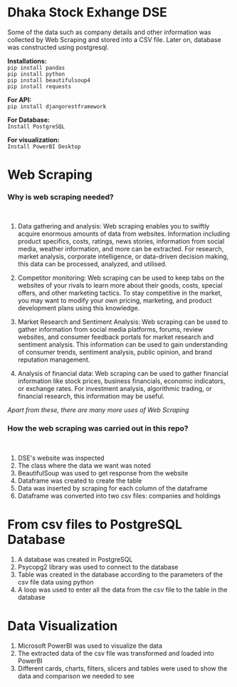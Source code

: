 # Dhaka Stock Exhange DSE
Some of the data such as company details and other information was collected by Web Scraping and stored into a CSV file. Later on, database was constructed using postgresql.

<strong>Installations:</strong> <br>
```pip install pandas``` <br>
```pip install python``` <br>
```pip install beautifulsoup4```<br>
```pip install requests```<br>

<strong>For API:</strong> <br>
```pip install djangorestframework```

<strong>For Database: </strong><br>
```Install PostgreSQL```

<strong>For visualization:</strong><br>
```Install PowerBI Desktop```

<h1>Web Scraping</h1>
<h3> Why is web scraping needed? </h3><br>

1. Data gathering and analysis: Web scraping enables you to swiftly acquire enormous amounts of data from websites. Information including product specifics, costs, ratings, news stories, information from social media, weather information, and more can be extracted. For research, market analysis, corporate intelligence, or data-driven decision making, this data can be processed, analyzed, and utilised.<br>

2. Competitor monitoring: Web scraping can be used to keep tabs on the websites of your rivals to learn more about their goods, costs, special offers, and other marketing tactics. To stay competitive in the market, you may want to modify your own pricing, marketing, and product development plans using this knowledge. <br>

3. Market Research and Sentiment Analysis: Web scraping can be used to gather information from social media platforms, forums, review websites, and consumer feedback portals for market research and sentiment analysis. This information can be used to gain understanding of consumer trends, sentiment analysis, public opinion, and brand reputation management.<br>

4. Analysis of financial data: Web scraping can be used to gather financial information like stock prices, business financials, economic indicators, or exchange rates. For investment analysis, algorithmic trading, or financial research, this information may be useful.<br>

<i> Apart from these, there are many more uses of Web Scraping</i>

<h3> How the web scraping was carried out in this repo?</h3><br>
<ol>
  <li>DSE's website was inspected</li>
  <li>The class where the data we want was noted</li>
  <li>BeautifulSoup was used to get response from the website</li>
  <li>Dataframe was created to create the table</li>
  <li>Data was inserted by scraping for each column of the dataframe </li>
  <li>Dataframe was converted into two csv files: companies and holdings </li>
  
</ol>
<h1>From csv files to PostgreSQL Database</h1>

<ol>
  
  <li>A database was created in PostgreSQL</li>
  <li>Psycopg2 library was used to connect to the database</li>
  <li>Table was created in the database according to the parameters of the csv file data using python</li>
  <li>A loop was used to enter all the data from the csv file to the table in the database</li>
  
</ol>

<h1>Data Visualization</h1>

<ol>
  
  <li>Microsoft PowerBI was used to visualize the data</li>
  <li>The extracted data of the csv file was transformed and loaded into PowerBI</li>
  <li>Different cards, charts, filters, slicers and tables were used to show the data and comparison we needed to see</li>
  
</ol>
